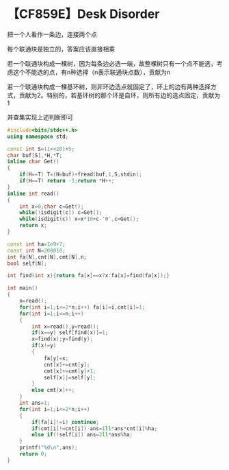 # 【CF859E】Desk Disorder

把一个人看作一条边，连接两个点

每个联通块是独立的，答案应该直接相乘

若一个联通块构成一棵树，因为每条边必选一端，故整棵树只有一个点不能选，考虑这个不能选的点，有n种选择（n表示联通块点数），贡献为n

若一个联通块构成一棵基环树，则非环边选点就固定了，环上的边有两种选择方式，贡献为2。特别的，若基环树的那个环是自环，则所有边的选点固定，贡献为1

并查集实现上述判断即可

```cpp
#include<bits/stdc++.h>
using namespace std;

const int S=(1<<20)+5;
char buf[S],*H,*T;
inline char Get()
{
    if(H==T) T=(H=buf)+fread(buf,1,S,stdin);
    if(H==T) return -1;return *H++;
}
inline int read()
{
    int x=0;char c=Get();
    while(!isdigit(c)) c=Get();
    while(isdigit(c)) x=x*10+c-'0',c=Get();
    return x;
}

const int ha=1e9+7;
const int N=200010;
int fa[N],cnt[N],cmt[N],n;
bool self[N];

int find(int x){return fa[x]==x?x:fa[x]=find(fa[x]);}

int main()
{
    n=read();
    for(int i=1;i<=2*n;i++) fa[i]=i,cnt[i]=1;
    for(int i=1;i<=n;i++)
    {
        int x=read(),y=read();
        if(x==y) self[find(x)]=1;
        x=find(x);y=find(y);
        if(x!=y)
        {
            fa[y]=x;
            cnt[x]+=cnt[y];
            cmt[x]+=cmt[y]+1;
            self[x]|=self[y];
        }
        else cmt[x]++;
    }
    int ans=1;
    for(int i=1;i<=2*n;i++)
    {
        if(fa[i]!=i) continue;
        if(cmt[i]!=cnt[i]) ans=1ll*ans*cnt[i]%ha;
        else if(!self[i]) ans=2ll*ans%ha;
    }
    printf("%d\n",ans);
    return 0;
}
```

